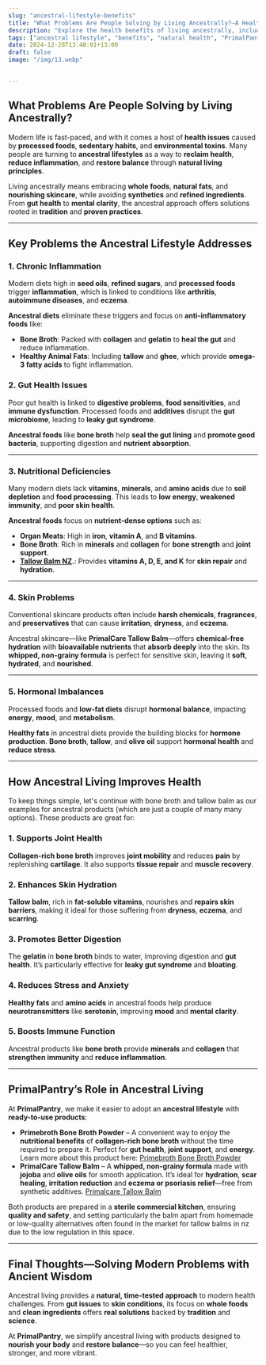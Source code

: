 ```yaml
---
slug: "ancestral-lifestyle-benefits"
title: "What Problems Are People Solving by Living Ancestrally?—A Healthier Approach to Modern Life"
description: "Explore the health benefits of living ancestrally, including reduced inflammation, improved digestion, and better skin health. See how PrimalPantry products like bone broth and tallow balm fit into an ancestral lifestyle."
tags: ["ancestral lifestyle", "benefits", "natural health", "PrimalPantry"]
date: 2024-12-28T13:48:01+13:00
draft: false
image: "/img/13.webp"


---
```


## What Problems Are People Solving by Living Ancestrally?  
Modern life is fast-paced, and with it comes a host of **health issues** caused by **processed foods**, **sedentary habits**, and **environmental toxins**. Many people are turning to **ancestral lifestyles** as a way to **reclaim health**, **reduce inflammation**, and **restore balance** through **natural living principles**.  

Living ancestrally means embracing **whole foods**, **natural fats**, and **nourishing skincare**, while avoiding **synthetics** and **refined ingredients**. From **gut health** to **mental clarity**, the ancestral approach offers solutions rooted in **tradition** and **proven practices**.  

---

## **Key Problems the Ancestral Lifestyle Addresses**  

### 1. Chronic Inflammation  
Modern diets high in **seed oils**, **refined sugars**, and **processed foods** trigger **inflammation**, which is linked to conditions like **arthritis**, **autoimmune diseases**, and **eczema**.  

**Ancestral diets** eliminate these triggers and focus on **anti-inflammatory foods** like:  
- **Bone Broth**: Packed with **collagen** and **gelatin** to **heal the gut** and reduce inflammation.  
- **Healthy Animal Fats**: Including **tallow** and **ghee**, which provide **omega-3 fatty acids** to fight inflammation.  

### 2. Gut Health Issues  
Poor gut health is linked to **digestive problems**, **food sensitivities**, and **immune dysfunction**. Processed foods and **additives** disrupt the **gut microbiome**, leading to **leaky gut syndrome**.  

**Ancestral foods** like **bone broth** help **seal the gut lining** and **promote good bacteria**, supporting digestion and **nutrient absorption**.  

---

### 3. Nutritional Deficiencies  
Many modern diets lack **vitamins**, **minerals**, and **amino acids** due to **soil depletion** and **food processing**. This leads to **low energy**, **weakened immunity**, and **poor skin health**.  

**Ancestral foods** focus on **nutrient-dense options** such as:  
- **Organ Meats**: High in **iron**, **vitamin A**, and **B vitamins**.  
- **Bone Broth**: Rich in **minerals** and **collagen** for **bone strength** and **joint support**.  
- **[Tallow Balm NZ](https://primalpantry.co.nz/shop/products/tallow-skin/).**: Provides **vitamins A, D, E, and K** for **skin repair** and **hydration**.  

---

### 4. Skin Problems  
Conventional skincare products often include **harsh chemicals**, **fragrances**, and **preservatives** that can cause **irritation**, **dryness**, and **eczema**.  

Ancestral skincare—like **PrimalCare Tallow Balm**—offers **chemical-free hydration** with **bioavailable nutrients** that **absorb deeply** into the skin. Its **whipped, non-grainy formula** is perfect for sensitive skin, leaving it **soft**, **hydrated**, and **nourished**.  

---

### 5. Hormonal Imbalances  
Processed foods and **low-fat diets** disrupt **hormonal balance**, impacting **energy**, **mood**, and **metabolism**.  

**Healthy fats** in ancestral diets provide the building blocks for **hormone production**. **Bone broth**, **tallow**, and **olive oil** support **hormonal health** and **reduce stress**.  

---

## **How Ancestral Living Improves Health**  
To keep things simple, let's continue with bone broth and tallow balm as our examples for ancestral products (which are just a couple of many many options). These products are great for: 

### 1. Supports Joint Health  
**Collagen-rich bone broth** improves **joint mobility** and reduces **pain** by replenishing **cartilage**. It also supports **tissue repair** and **muscle recovery**.  

### 2. Enhances Skin Hydration  
**Tallow balm**, rich in **fat-soluble vitamins**, nourishes and **repairs skin barriers**, making it ideal for those suffering from **dryness**, **eczema**, and **scarring**.  

### 3. Promotes Better Digestion  
The **gelatin** in **bone broth** binds to water, improving digestion and **gut health**. It’s particularly effective for **leaky gut syndrome** and **bloating**.  

### 4. Reduces Stress and Anxiety  
**Healthy fats** and **amino acids** in ancestral foods help produce **neurotransmitters** like **serotonin**, improving **mood** and **mental clarity**.  

### 5. Boosts Immune Function  
Ancestral products like **bone broth** provide **minerals** and **collagen** that **strengthen immunity** and **reduce inflammation**.  

---

## **PrimalPantry’s Role in Ancestral Living**  
At **PrimalPantry**, we make it easier to adopt an **ancestral lifestyle** with **ready-to-use products**:  

- **Primebroth Bone Broth Powder** – A convenient way to enjoy the **nutritional benefits** of **collagen-rich bone broth** without the time required to prepare it. Perfect for **gut health**, **joint support**, and **energy**.  Learn more about this product here: [Primebroth Bone Broth Powder](/shop/products/powder)
- **PrimalCare Tallow Balm** – A **whipped, non-grainy formula** made with **jojoba** and **olive oils** for smooth application. It’s ideal for **hydration**, **scar healing**, **irritation reduction** and **eczema or psoriasis relief**—free from synthetic additives.  [Primalcare Tallow Balm](/shop/products/tallow-skin)

Both products are prepared in a **sterile commercial kitchen**, ensuring **quality and safety**, and setting particularly the balm apart from homemade or low-quality alternatives often found in the market for tallow balms in nz due to the low regulation in this space. 

---

## **Final Thoughts—Solving Modern Problems with Ancient Wisdom**  
Ancestral living provides a **natural, time-tested approach** to modern health challenges. From **gut issues** to **skin conditions**, its focus on **whole foods** and **clean ingredients** offers **real solutions** backed by **tradition** and **science**.  

At **PrimalPantry**, we simplify ancestral living with products designed to **nourish your body** and **restore balance**—so you can feel healthier, stronger, and more vibrant.  
